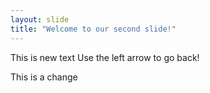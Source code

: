 ```yaml
---
layout: slide
title: "Welcome to our second slide!"
---
```

This is new text
Use the left arrow to go back!

This is a change
